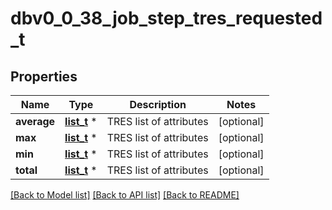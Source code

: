 # dbv0_0_38_job_step_tres_requested_t

## Properties
Name | Type | Description | Notes
------------ | ------------- | ------------- | -------------
**average** | [**list_t**](dbv0_0_38_tres_list_inner.md) \* | TRES list of attributes | [optional] 
**max** | [**list_t**](dbv0_0_38_tres_list_inner.md) \* | TRES list of attributes | [optional] 
**min** | [**list_t**](dbv0_0_38_tres_list_inner.md) \* | TRES list of attributes | [optional] 
**total** | [**list_t**](dbv0_0_38_tres_list_inner.md) \* | TRES list of attributes | [optional] 

[[Back to Model list]](../README.md#documentation-for-models) [[Back to API list]](../README.md#documentation-for-api-endpoints) [[Back to README]](../README.md)


